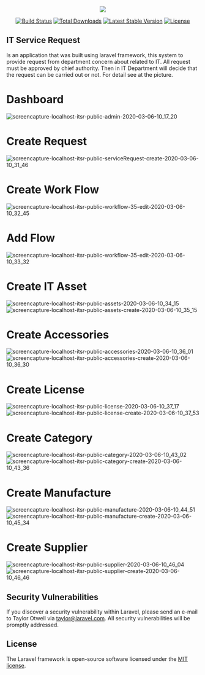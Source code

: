 <p align="center"><img src="https://laravel.com/assets/img/components/logo-laravel.svg"></p>

<p align="center">
<a href="https://travis-ci.org/laravel/framework"><img src="https://travis-ci.org/laravel/framework.svg" alt="Build Status"></a>
<a href="https://packagist.org/packages/laravel/framework"><img src="https://poser.pugx.org/laravel/framework/d/total.svg" alt="Total Downloads"></a>
<a href="https://packagist.org/packages/laravel/framework"><img src="https://poser.pugx.org/laravel/framework/v/stable.svg" alt="Latest Stable Version"></a>
<a href="https://packagist.org/packages/laravel/framework"><img src="https://poser.pugx.org/laravel/framework/license.svg" alt="License"></a>
</p>

## IT Service Request
Is an application that was built using laravel framework, this system to provide request from department concern about 
related to IT. All request must be approved by chief authority. Then in IT Department will decide that the request 
can be carried out or not. For detail see at the picture.

# Dashboard
![screencapture-localhost-itsr-public-admin-2020-03-06-10_17_20](https://user-images.githubusercontent.com/16008924/76047550-9f8ff900-5f95-11ea-97a0-04f98e014708.png)
# Create Request 
![screencapture-localhost-itsr-public-serviceRequest-create-2020-03-06-10_31_46](https://user-images.githubusercontent.com/16008924/76047585-b9c9d700-5f95-11ea-90a8-5baedb069626.png)
# Create Work Flow
![screencapture-localhost-itsr-public-workflow-35-edit-2020-03-06-10_32_45](https://user-images.githubusercontent.com/16008924/76047626-d7973c00-5f95-11ea-807a-917f932fe6f9.png)
# Add Flow 
![screencapture-localhost-itsr-public-workflow-35-edit-2020-03-06-10_33_32](https://user-images.githubusercontent.com/16008924/76047652-f39add80-5f95-11ea-8f6b-1af7559c24fe.png)
# Create IT Asset
![screencapture-localhost-itsr-public-assets-2020-03-06-10_34_15](https://user-images.githubusercontent.com/16008924/76047684-162cf680-5f96-11ea-8cc3-24dd55fed99d.png)
![screencapture-localhost-itsr-public-assets-create-2020-03-06-10_35_15](https://user-images.githubusercontent.com/16008924/76047712-32c92e80-5f96-11ea-8c64-b9375003dfee.png)
# Create Accessories
![screencapture-localhost-itsr-public-accessories-2020-03-06-10_36_01](https://user-images.githubusercontent.com/16008924/76047746-4bd1df80-5f96-11ea-8749-3457785e8a4d.png)
![screencapture-localhost-itsr-public-accessories-create-2020-03-06-10_36_30](https://user-images.githubusercontent.com/16008924/76047767-64da9080-5f96-11ea-94d9-f9c018cc7f7e.png)
# Create License
![screencapture-localhost-itsr-public-license-2020-03-06-10_37_17](https://user-images.githubusercontent.com/16008924/76047795-7b80e780-5f96-11ea-96bf-4c74094c1e0f.png)
![screencapture-localhost-itsr-public-license-create-2020-03-06-10_37_53](https://user-images.githubusercontent.com/16008924/76047846-905d7b00-5f96-11ea-8c58-a1d405bf5dfa.png)
# Create Category 
![screencapture-localhost-itsr-public-category-2020-03-06-10_43_02](https://user-images.githubusercontent.com/16008924/76048070-46c16000-5f97-11ea-89f3-62676ded9591.png)
![screencapture-localhost-itsr-public-category-create-2020-03-06-10_43_36](https://user-images.githubusercontent.com/16008924/76048096-5b055d00-5f97-11ea-938d-f5c91016b503.png)
# Create Manufacture
![screencapture-localhost-itsr-public-manufacture-2020-03-06-10_44_51](https://user-images.githubusercontent.com/16008924/76048144-88520b00-5f97-11ea-9960-e845ddd84fe2.png)
![screencapture-localhost-itsr-public-manufacture-create-2020-03-06-10_45_34](https://user-images.githubusercontent.com/16008924/76048171-a1f35280-5f97-11ea-99dc-1ffd14c821c1.png)
# Create Supplier 
![screencapture-localhost-itsr-public-supplier-2020-03-06-10_46_04](https://user-images.githubusercontent.com/16008924/76048195-b46d8c00-5f97-11ea-97e7-c7c6eddd4ff0.png)
![screencapture-localhost-itsr-public-supplier-create-2020-03-06-10_46_46](https://user-images.githubusercontent.com/16008924/76048236-cd763d00-5f97-11ea-89da-46fae061e7e6.png)




## Security Vulnerabilities

If you discover a security vulnerability within Laravel, please send an e-mail to Taylor Otwell via [taylor@laravel.com](mailto:taylor@laravel.com). All security vulnerabilities will be promptly addressed.

## License

The Laravel framework is open-source software licensed under the [MIT license](https://opensource.org/licenses/MIT).
